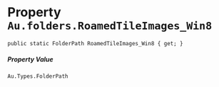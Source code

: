 # Property `Au.folders.RoamedTileImages_Win8`

```
public static FolderPath RoamedTileImages_Win8 { get; }
```

##### Property Value

`Au.Types.FolderPath`